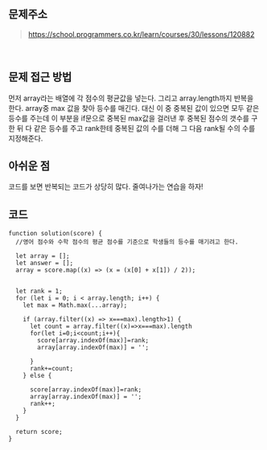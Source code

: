 ## 문제주소

> https://school.programmers.co.kr/learn/courses/30/lessons/120882

</br>

## 문제 접근 방법

먼저 array라는 배열에 각 점수의 평균값을 넣는다. 그리고 array.length까지 반복을 한다. array중 max 값을 찾아 등수를 매긴다. 대신 이 중 중복된 값이 있으면 모두 같은 등수를 주는데 이 부분을 if문으로 중복된 max값을 걸러낸 후 중복된 점수의 갯수를 구한 뒤 다 같은 등수를 주고 rank한테 중복된 값의 수를 더해 그 다음 rank될 수의 수를 지정해준다.
</br>

## 아쉬운 점

코드를 보면 반복되는 코드가 상당히 많다. 줄여나가는 연습을 하자!
</br>

## 코드

```
function solution(score) {
  //영어 점수와 수학 점수의 평균 점수를 기준으로 학생들의 등수를 매기려고 한다.

  let array = [];
  let answer = [];
  array = score.map((x) => (x = (x[0] + x[1]) / 2));


  let rank = 1;
  for (let i = 0; i < array.length; i++) {
    let max = Math.max(...array);

    if (array.filter((x) => x===max).length>1) {
      let count = array.filter((x)=>x===max).length
      for(let i=0;i<count;i++){
        score[array.indexOf(max)]=rank;
        array[array.indexOf(max)] = '';

      }
      rank+=count;
    } else {

      score[array.indexOf(max)]=rank;
      array[array.indexOf(max)] = '';
      rank++;
    }
  }

  return score;
}
```
